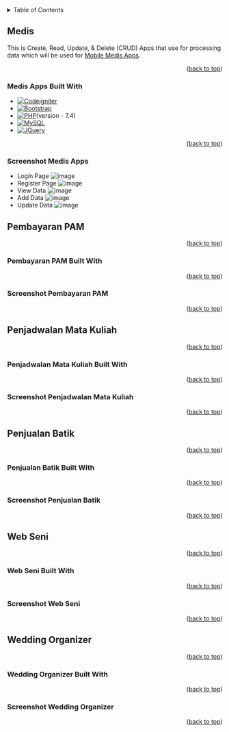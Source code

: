 <!-- Improved compatibility of back to top link: See: https://github.com/othneildrew/Best-README-Template/pull/73 -->
<a name="readme-top"></a>
<!--
*** Thanks for checking out the Best-README-Template. If you have a suggestion
*** that would make this better, please fork the repo and create a pull request
*** or simply open an issue with the tag "enhancement".
*** Don't forget to give the project a star!
*** Thanks again! Now go create something AMAZING! :D
-->


<!-- TABLE OF CONTENTS -->
<details>
  <summary>Table of Contents</summary>
  <ol>
    <li>
      <a href="#medis">Medis</a>
      <ul>
        <li><a href="#medis-apps-built-with">Built With</a></li>
        <li><a href="#screenshot-medis-apps">Screenshot</a></li>
      </ul>
    </li>
    <li>
      <a href="#pembayaran-pam">Pembayaran PAM</a>
      <ul>
        <li><a href="#pembayaran-pam-built-with">Built With</a></li>
        <li><a href="#screenshot-pembayaran-pam">Screenshot</a></li>
      </ul>
    </li>
    <li>
      <a href="#penjadwalan-mata-kuliah">Pembayaran PAM</a>
      <ul>
        <li><a href="#penjadwalan-mata-kuliah-built-with">Built With</a></li>
        <li><a href="#screenshot-penjadwalan-mata-kuliah">Screenshot</a></li>
      </ul>
    </li>
    <li>
      <a href="#penjualan-batik">Penjualan Batik</a>
      <ul>
        <li><a href="#penjualan-batik-built-with">Built With</a></li>
        <li><a href="#screenshot-penjualan-batik">Screenshot</a></li>
      </ul>
    </li>
    <li>
      <a href="#web-seni">Web Seni</a>
      <ul>
        <li><a href="#web-seni-built-with">Built With</a></li>
        <li><a href="#screenshot-web-seni">Screenshot</a></li>
      </ul>
    </li>
    <li>
      <a href="#wedding-organizer">Wedding Organizer</a>
      <ul>
        <li><a href="#wedding-organizer-built-with">Built With</a></li>
        <li><a href="#screenshot-wedding-organizer">Screenshot</a></li>
      </ul>
    </li>
  </ol>
</details>


## Medis

This is Create, Read, Update, & Delete (CRUD) Apps that use for processing data which will be used for <a href="https://github.com/cre-tech-id/Mobile-Apps">Mobile Medis Apps</a>.

<p align="right">(<a href="#readme-top">back to top</a>)</p>

### Medis Apps Built With

* [![Codeigniter][codeigniter.com]][codeigniter-url]
* [![Bootstrap][Bootstrap.com]][Bootstrap-url]
* [![PHP][PHP.com]][PHP-url](version - 7.4)
* [![MySQL][MySQL.com]][MySQL-url]
* [![JQuery][JQuery.com]][JQuery-url]

<p align="right">(<a href="#readme-top">back to top</a>)</p>

### Screenshot Medis Apps

* Login Page
  ![image](https://github.com/cre-tech-id/Web-Apps/assets/56110716/81fc78ab-ce85-48a3-ac29-1e12c7ea4922)
* Register Page
  ![image](https://github.com/cre-tech-id/Web-Apps/assets/56110716/14628f72-986a-46c8-9dae-907757ed90b4)
* View Data
  ![image](https://github.com/cre-tech-id/Web-Apps/assets/56110716/df0a484d-4189-4a25-8dd3-03c2bece1663)
* Add Data
  ![image](https://github.com/cre-tech-id/Web-Apps/assets/56110716/719f28f2-8b7c-4551-9106-7225ceb63d2b)
* Update Data
  ![image](https://github.com/cre-tech-id/Web-Apps/assets/56110716/98c0aeb8-09be-4744-b3df-3f377e5b5456)

<!-- End Medis Section -->


<!-- Start Pembayaran PAM Section -->

## Pembayaran PAM

<p align="right">(<a href="#readme-top">back to top</a>)</p>

### Pembayaran PAM Built With


<p align="right">(<a href="#readme-top">back to top</a>)</p>

### Screenshot Pembayaran PAM

<p align="right">(<a href="#readme-top">back to top</a>)</p>

<!-- End Pembayaran PAM Section -->


<!-- Start Penjadwalan Mata Kuliah Section -->
## Penjadwalan Mata Kuliah


<p align="right">(<a href="#readme-top">back to top</a>)</p>

### Penjadwalan Mata Kuliah Built With


<p align="right">(<a href="#readme-top">back to top</a>)</p>


### Screenshot Penjadwalan Mata Kuliah


<p align="right">(<a href="#readme-top">back to top</a>)</p>

<!-- End Penjadwalan Mata Kuliah Section -->


<!-- Start Penjualan Batik Section -->
## Penjualan Batik

<p align="right">(<a href="#readme-top">back to top</a>)</p>

### Penjualan Batik Built With


<p align="right">(<a href="#readme-top">back to top</a>)</p>


### Screenshot Penjualan Batik


<p align="right">(<a href="#readme-top">back to top</a>)</p>

<!-- End Penjualan Batik Section -->


<!-- Start Web Seni Section -->
## Web Seni

<p align="right">(<a href="#readme-top">back to top</a>)</p>

### Web Seni Built With


<p align="right">(<a href="#readme-top">back to top</a>)</p>


### Screenshot Web Seni


<p align="right">(<a href="#readme-top">back to top</a>)</p>

<!-- End Web Seni Section -->


<!-- Start Web Seni Section -->
## Wedding Organizer

<p align="right">(<a href="#readme-top">back to top</a>)</p>

### Wedding Organizer Built With


<p align="right">(<a href="#readme-top">back to top</a>)</p>


### Screenshot Wedding Organizer


<p align="right">(<a href="#readme-top">back to top</a>)</p>

<!-- End Web Seni Section -->


<!-- MARKDOWN LINKS & IMAGES -->
<!-- https://www.markdownguide.org/basic-syntax/#reference-style-links -->
[contributors-shield]: https://img.shields.io/github/contributors/othneildrew/Best-README-Template.svg?style=for-the-badge
[contributors-url]: https://github.com/othneildrew/Best-README-Template/graphs/contributors
[forks-shield]: https://img.shields.io/github/forks/othneildrew/Best-README-Template.svg?style=for-the-badge
[forks-url]: https://github.com/othneildrew/Best-README-Template/network/members
[stars-shield]: https://img.shields.io/github/stars/othneildrew/Best-README-Template.svg?style=for-the-badge
[stars-url]: https://github.com/othneildrew/Best-README-Template/stargazers
[issues-shield]: https://img.shields.io/github/issues/othneildrew/Best-README-Template.svg?style=for-the-badge
[issues-url]: https://github.com/othneildrew/Best-README-Template/issues
[license-shield]: https://img.shields.io/github/license/othneildrew/Best-README-Template.svg?style=for-the-badge
[license-url]: https://github.com/othneildrew/Best-README-Template/blob/master/LICENSE.txt
[linkedin-shield]: https://img.shields.io/badge/-LinkedIn-black.svg?style=for-the-badge&logo=linkedin&colorB=555
[linkedin-url]: https://linkedin.com/in/othneildrew
[product-screenshot]: images/screenshot.png
[Next.js]: https://img.shields.io/badge/next.js-000000?style=for-the-badge&logo=nextdotjs&logoColor=white
[Next-url]: https://nextjs.org/
[React.js]: https://img.shields.io/badge/React-20232A?style=for-the-badge&logo=react&logoColor=61DAFB
[React-url]: https://reactjs.org/
[Vue.js]: https://img.shields.io/badge/Vue.js-35495E?style=for-the-badge&logo=vuedotjs&logoColor=4FC08D
[Vue-url]: https://vuejs.org/
[Angular.io]: https://img.shields.io/badge/Angular-DD0031?style=for-the-badge&logo=angular&logoColor=white
[Angular-url]: https://angular.io/
[Svelte.dev]: https://img.shields.io/badge/Svelte-4A4A55?style=for-the-badge&logo=svelte&logoColor=FF3E00
[Svelte-url]: https://svelte.dev/
[Laravel.com]: https://img.shields.io/badge/Laravel-FF2D20?style=for-the-badge&logo=laravel&logoColor=white
[Laravel-url]: https://laravel.com
[MySQL.com]: https://img.shields.io/badge/mysql-%2300f.svg?style=for-the-badge&logo=mysql&logoColor=white
[MySQL-url]: https://www.mysql.com/
[codeigniter.com]: https://img.shields.io/badge/CodeIgniter-%23EF4223.svg?style=for-the-badge&logo=codeIgniter&logoColor=white
[codeigniter-url]: https://www.codeigniter.com/
[Bootstrap.com]: https://img.shields.io/badge/Bootstrap-563D7C?style=for-the-badge&logo=bootstrap&logoColor=white
[Bootstrap-url]: https://getbootstrap.com
[JQuery.com]: https://img.shields.io/badge/jQuery-0769AD?style=for-the-badge&logo=jquery&logoColor=white
[JQuery-url]: https://jquery.com
[PHP.com]: https://img.shields.io/badge/php-%23777BB4.svg?style=for-the-badge&logo=php&logoColor=white
[PHP-url]: https://www.php.net/
